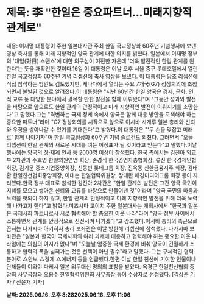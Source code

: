 # **제목: 李 "한일은 중요파트너…미래지향적 관계로"**

  내용: 이재명 대통령이 주한 일본대사관 주최 한일 국교정상화 60주년 기념행사에 보낸 영상 축사를 통해 미래 지향적인 양국 관계에 대한 의지를 밝혔다. 일본에서 이재명 정부의 '대일(對日) 스탠스'에 대한 의구심이 여전한 가운데 '더욱 발전적인 한일 관계를 원한다'는 뜻을 재확인한 것이다.16일 이 대통령은 이날 오후 서울 중구 롯데호텔에서 열린 한일 국교정상화 60주년 기념 리셉션에 축사 영상을 보냈다. 이 대통령은 당초 리셉션에 직접 참석하는 방안도 검토했지만, 캐나다에서 열리는 주요 7개국(G7) 정상회의에 초청되면서 불발된 것으로 알려졌다.이 대통령은 "지난 60년간 한일 양국은 경제, 문화, 인적 교류 등 다양한 분야에서 괄목할 만한 발전을 함께 이뤄왔다"며 "그동안 성과와 발전을 바탕으로 앞으로도 한일 관계의 안정적이고 미래 지향적인 발전이 이뤄지기를 소망한다"고 말했다.그는 "격변하는 국제 정세 속에서 양국은 함께 대응 방안을 모색해야 하는 중요한 파트너"라며 "G7 정상회의를 시작으로 앞으로 이시바 시게루 일본 총리와 신뢰와 우정을 쌓아나갈 수 있기를 기대한다"고 밝혔다.이 대통령은 "'두 손을 맞잡고 미래로' 함께 나아가자"며 한일 국교정상화 60주년 기념 슬로건도 외쳤다. 그러면서 "오늘 리셉션이 한일 관계의 새로운 시대를 여는 이정표가 될 것이라고 믿는다"고 말했다.이날 행사에는 양국의 정·재계 인사 등 2000명 이상이 참석했다. 한국 측에서는 김진아 외교부 2차관과 주호영 한일의원연맹 회장, 손경식 한국경영자총협회장, 류진 한국경제인협회장, 김기문 중소기업중앙회장, 신동빈 롯데그룹 회장, 진옥동 신한금융지주 회장, 김태환 한일친선협회중앙회장, 이대순 한일협력위원장, 장대환 매경미디어그룹 회장 등이 자리했다.한국 정부 대표로 참석한 김진아 2차관은 "한일 관계의 발전은 그간 양국 국민이 지혜를 모으고 쌓아온 신뢰와 교류를 바탕으로 만들어낸 것"이라며 "양국 국민의 마음과 노력을 헛되이 하지 않고, 한일 관계의 안정적이고 미래 지향적인 발전을 위해 더욱 노력해 나가고자 한다"고 밝혔다.미즈시마 고이치 주한 일본대사는 개회사에서 "한국과 일본은 국제사회  파트너로서 서로 협력해야 할 중요한 이웃 나라"라며 "양국 정부 사이에서 소통하면서 관계를 안정적으로 진전시켜 나가겠다"고 강조했다.이시바 총리의 측근으로 꼽히는 나가시마 아키히사 총리 보좌관은 이날 방한해 리셉션에 참석했다. 나가시마 보좌관은 "일본과 한국이 국제사회의 여러 과제에 대응하고 협력해야 하는 중요한 이웃 나라임에는 의심의 여지가 없다"며 "오늘날 엄중한 국제 환경에 비춰 양국이 긴밀하게 소통하고 협력의 폭을 넓혀가는 것은 선택이 아닌 필수"라고 말했다. 그는 구체적인 협력 분야로 △안보 △경제 △에너지  등을 언급했다.한편 이날 한일 친선에 기여한 인물이나 단체들이 이와야 다케시 일본 외무대신 명의의 표창을 받았다. 옥경근 한일친선협회 중앙회 사무국장과 오용수 한일협력위원회 사무총장 등이 수상자로 선정됐다. [김상준 기자 / 신윤재 기자]

  **날짜: 2025.06.16. 오후 8:282025.06.16. 오후 11:06**
